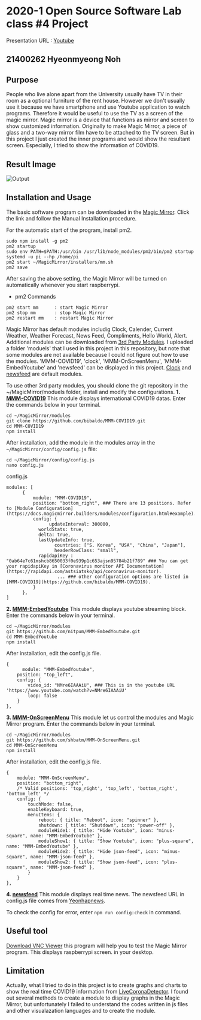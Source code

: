 # 2020-1 Open Source Software Lab class #4 Project
Presentation URL : [Youtube](https://youtu.be/p2Nc_XEVJFs)

## 21400262 Hyeonmyeong Noh

## Purpose
People who live alone apart from the University usually have TV in their room as a optional furniture of the rent house. However we don't usually use it because we have smartphone and use Youtube application to watch programs. Therefore it would be useful to use the TV as a screen of the magic mirror. Magic mirror is a device that functions as mirror and screen to show customized information. Originally to make Magic Mirror, a piece of glass and a two-way mirror film have to be attached to the TV screen. But in this project I just created the inner programs and would show the resultant screen. Especially, I tried to show the information of COVID19.

## Result Image
![Output](https://user-images.githubusercontent.com/64130293/84565197-8079e200-ada2-11ea-94d0-70708eac37c6.JPG)

## Installation and Usage
The basic software program can be downloaded in the [Magic Mirror](https://docs.magicmirror.builders/getting-started/installation.html#manual-installation).
Click the link and follow the Manual Installation procedure.

For the automatic start of the program, install pm2.
```
sudo npm install -g pm2
pm2 startup
sudo env PATH=$PATH:/usr/bin /usr/lib/node_modules/pm2/bin/pm2 startup systemd -u pi --hp /home/pi
pm2 start ~/MagicMirror/installers/mm.sh
pm2 save
```

After saving the above setting, the Magic Mirror will be turned on automatically whenever you start raspberrypi.
- pm2 Commands
```
pm2 start mm      : start Magic Mirror
pm2 stop mm       : stop Magic Mirror
pm2 restart mm    : restart Magic Mirror
```

Magic Mirror has default modules includig Clock, Calender, Current Weather, Weather Forecast, News Feed, Compliments, Hello World, Alert. Additional modules can be downloaded from [3rd Party Modules](https://github.com/MichMich/MagicMirror/wiki/3rd-party-modules).
I uploaded a folder 'moduels' that I used in this project in this repository, but note that some modules are not available because I could not figure out how to use the modules. 'MMM-COVID19', 'clock', 'MMM-OnScreenMenu', 'MMM-EmbedYoutube' and 'newsfeed' can be displayed in this project.
[Clock](https://github.com/MichMich/MagicMirror/tree/master/modules/default/clock) and [newsfeed](https://github.com/MichMich/MagicMirror/tree/master/modules/default/newsfeed) are default modules.

To use other 3rd party modules, you should clone the git repository in the ~/MagicMirror/moduels folder, install and modify the configurations.
**1. [MMM-COVID19](https://github.com/bibaldo/MMM-COVID19)**
This module displays international COVID19 datas.
Enter the commands below in your terminal.
```
cd ~/MagicMirror/modules
git clone https://github.com/bibaldo/MMM-COVID19.git
cd MMM-COVID19
npm install
```
After installation, add the module in the modules array in the ```~/MagicMirror/config/config.js``` file:
```
cd ~/MagicMirror/config/config.js
nano config.js
```
config.js
```
modules: [
      {
          module: "MMM-COVID19",
          position: "bottom_right", ### There are 13 positions. Refer to [Module Configuration](https://docs.magicmirror.builders/modules/configuration.html#example).
          config: {
                updateInterval: 300000,
      		worldStats: true,
      		delta: true,
      		lastUpdateInfo: true,
                  countries: ["S. Korea", "USA", "China", "Japan"],
                  headerRowClass: "small",
      		rapidapiKey : "0ab64e7c61mshcb8650033f0e939p1c653ajsn95784b21f789" ### You can get your rapidapiKey in [Coronavirus monitor API Documentation](https://rapidapi.com/astsiatsko/api/coronavirus-monitor).
                   ... ### other configuration options are listed in [MMM-COVID19](https://github.com/bibaldo/MMM-COVID19).
          }
      },
]
```

**2. [MMM-EmbedYoutube](https://github.com/nitpum/MMM-EmbedYoutube)**
This module displays youtube streaming block.
Enter the commands below in your terminal.
```
cd ~/MagicMirror/modules
git https://github.com/nitpum/MMM-EmbedYoutube.git
cd MMM-EmbedYoutube
npm install
```
After installation, edit the config.js file.
```
{
      module: "MMM-EmbedYoutube", 
	position: "top_left",	
	config: {
		video_id: "NMre6IAAAiU", ### This is in the youtube URL 'https://www.youtube.com/watch?v=NMre6IAAAiU'
		loop: false
	}
},
```

**3. [MMM-OnScreenMenu](https://github.com/shbatm/MMM-OnScreenMenu)**
This module let us control the modules and Magic Mirror program.
Enter the commands below in your terminal.
```
cd ~/MagicMirror/modules
git https://github.com/shbatm/MMM-OnScreenMenu.git
cd MMM-OnScreenMenu
npm install
```
After installation, edit the config.js file.
```
{
	module: "MMM-OnScreenMenu",
	position: "bottom_right",
	/* Valid positions: 'top_right', 'top_left', 'bottom_right', 'bottom_left' */
	config: {
		touchMode: false,
		enableKeyboard: true,
		menuItems: {
			reboot: { title: "Reboot", icon: "spinner" },
			shutdown: { title: "Shutdown", icon: "power-off" },
			moduleHide1: { title: "Hide Youtube", icon: "minus-square", name: "MMM-EmbedYoutube" },
			moduleShow1: { title: "Show Youtube", icon: "plus-square", name: "MMM-EmbedYoutube" },
			moduleHide2: { title: "Hide json-feed", icon: "minus-square", name: "MMM-json-feed" },
			moduleShow2: { title: "Show json-feed", icon: "plus-square", name: "MMM-json-feed" },
		}
	}
},
```

**4. [newsfeed](https://github.com/MichMich/MagicMirror/tree/master/modules/default/newsfeed)**
This module displays real time news.
The newsfeed URL in config.js file comes from [Yeonhapnews](http://www.yonhapnewstv.co.kr/category/news/international/feed/).

To check the config for error, enter ```npm run config:check``` in command.

## Useful tool
[Download VNC Viewer](https://www.realvnc.com/en/connect/download/viewer/) this program will help you to test the Magic Mirror program. This displays raspberrypi screen. in your desktop.

## Limitation
Actually, what I tried to do in this project is to create graphs and charts to show the real time COVID19 information from [LiveCoronaDetector](https://github.com/LiveCoronaDetector/livecod/tree/master/data). I found out several methods to create a module to display graphs in the Magic Mirror, but unfortunately I failed to understand the codes written in js files and other visualazation languages and to create the module.
